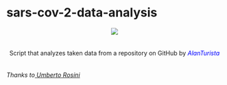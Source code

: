 # sars-cov-2-data-analysis
<!DOCTYPE HTML>
<html>
  <head>
  <center><i><img src="https://www.python.org/static/apple-touch-icon-72x72-precomposed.png"></i></center>
  </head>
  <br>
  <br>
  <body>
  <center>Script that analyzes taken data from a repository on GitHub by <i><font color="blue">AlanTurista</font></i></center>
    <br>
    <br>
    <i>Thanks to<a href="https://github.com/pcm-dpc/COVID-19"> Umberto Rosini</a></i>


</html>

